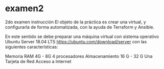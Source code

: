 # examen2
2do examen
instrucción
El objeto de la práctica es crear una virtual, y configurarla de forma automatizada, con la ayuda de Terraform y Ansible.

En este sentido se debe preparar una máquina virtual con sistema operativo Ubuntu Server 18.04 LTS https://ubuntu.com/download/server con las siguientes características:

Memoria RAM 4G - 8G
4 procesadores
Almacenamiento 16 G - 32 G
Una Tarjeta de Red
Acceso a Internet
